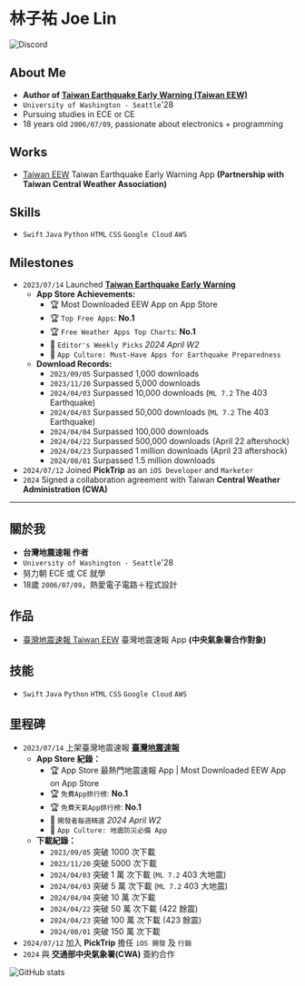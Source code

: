 # 林子祐 Joe Lin
<img alt="Discord" src="https://img.shields.io/discord/1273670611780108411">


## About Me
- **Author of [Taiwan Earthquake Early Warning (Taiwan EEW)](https://apps.apple.com/tw/app/%E8%87%BA%E7%81%A3%E5%9C%B0%E9%9C%87%E9%80%9F%E5%A0%B1/id6450436314)**
- `University of Washington - Seattle`'28
- Pursuing studies in ECE or CE
- 18 years old `2006/07/09`, passionate about electronics + programming

## Works
- [Taiwan EEW](https://github.com/joelin79/taiwaneew) Taiwan Earthquake Early Warning App **(Partnership with Taiwan Central Weather Association)**

## Skills
- `Swift` `Java` `Python` `HTML` `CSS` `Google Cloud` `AWS`

## Milestones
- `2023/07/14` Launched **[Taiwan Earthquake Early Warning](https://apps.apple.com/tw/app/%E8%87%BA%E7%81%A3%E5%9C%B0%E9%9C%87%E9%80%9F%E5%A0%B1/id6450436314)**
   - **App Store Achievements:**
      - 🏆 Most Downloaded EEW App on App Store
      - 🏆 `Top Free Apps`: **No.1**
      - 🏆 `Free Weather Apps Top Charts`: **No.1**
      - 🏅 `Editor's Weekly Picks` _2024 April W2_
      - 🏅 `App Culture: Must-Have Apps for Earthquake Preparedness`
   - **Download Records:**
      - `2023/09/05` Surpassed 1,000 downloads
      - `2023/11/20` Surpassed 5,000 downloads
      - `2024/04/03` Surpassed 10,000 downloads (`ML 7.2` The 403 Earthquake)
      - `2024/04/03` Surpassed 50,000 downloads (`ML 7.2` The 403 Earthquake)
      - `2024/04/04` Surpassed 100,000 downloads
      - `2024/04/22` Surpassed 500,000 downloads (April 22 aftershock)
      - `2024/04/23` Surpassed 1 million downloads (April 23 aftershock)
      - `2024/08/01` Surpassed 1.5 million downloads
- `2024/07/12` Joined **PickTrip** as an `iOS Developer` and `Marketer`
- `2024` Signed a collaboration agreement with Taiwan **Central Weather Administration (CWA)**

--------------------------------------------------------

## 關於我
- **台灣地震速報 作者**
- `University of Washington - Seattle`'28
- 努力朝 ECE 或 CE 就學
- 18歲 `2006/07/09`，熱愛電子電路＋程式設計

## 作品
- [臺灣地震速報 Taiwan EEW](https://github.com/joelin79/taiwaneew) 臺灣地震速報 App **(中央氣象署合作對象)**

## 技能
- `Swift` `Java` `Python` `HTML` `CSS` `Google Cloud` `AWS`

## 里程碑
- `2023/07/14` 上架臺灣地震速報 **[臺灣地震速報](https://apps.apple.com/tw/app/%E8%87%BA%E7%81%A3%E5%9C%B0%E9%9C%87%E9%80%9F%E5%A0%B1/id6450436314)**
   - **App Store 紀錄：**
      - 🏆 App Store 最熱門地震速報 App | Most Downloaded EEW App on App Store
      - 🏆 `免費App排行榜`: **No.1**
      - 🏆 `免費天氣App排行榜`: **No.1**
      - 🏅 `開發者每週精選` _2024 April W2_
      - 🏅 `App Culture: 地震防災必備 App`
   - **下載紀錄：**
      - `2023/09/05` 突破 1000 次下載
      - `2023/11/20` 突破 5000 次下載
      - `2024/04/03` 突破 1 萬 次下載 (`ML 7.2` 403 大地震)
      - `2024/04/03` 突破 5 萬 次下載 (`ML 7.2` 403 大地震)
      - `2024/04/04` 突破 10 萬 次下載 
      - `2024/04/22` 突破 50 萬 次下載 (422 餘震)
      - `2024/04/23` 突破 100 萬 次下載 (423 餘震)
      - `2024/08/01` 突破 150 萬 次下載
- `2024/07/12` 加入 **PickTrip** 擔任 `iOS 開發` 及 `行銷`
- `2024` 與 **交通部中央氣象署(CWA)** 簽約合作

![GitHub stats](https://github-readme-stats.vercel.app/api?username=joelin79&show_icons=true&theme=radical&count_private=true)

